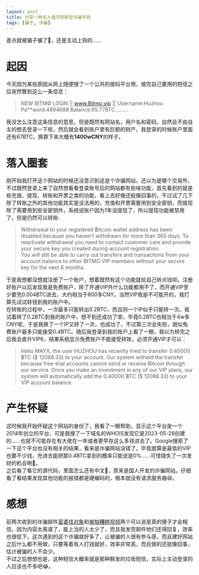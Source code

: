 ```yaml
---
layout: post
title: 分享一种无人值守的新型诈骗手段
tags: [骗子, 诈骗]
---
```


  差点就被骗子骗了🤣，还是主动上钩的……<!--more-->    

# 起因
  今天因为某些原因从网上随便搜了一个公共的接码平台用，接完自己要用的短信之后突然瞥到这么一条信息：   

> NEW BlTMØ L0GlN \|\| www.Bitmo.vip \|\| Username:Huzhou Pa**word:4894688 BaIance:65.77BTC.........

  我没怎么注意这条信息的意思，但是既然有网站名，用户名和密码，自然会不由自主的想去登录一下啦，然后就会看到账户里有巨额的财产。我登录的时候账户里面还有67BTC，换算下来大概有**1400wCNY**的样子。   

# 落入圈套
  刚开始我打开这个网站的时候还没意识到这是个诈骗网站，还以为是哪个交易所，不过既然登录上来了自然想看看登录账号后的网站都有些啥功能，首先看到的就是些充值、提现、转账和开票之类的功能，看上去好像还挺像回事的，不过试了几下除了转账之外的其他功能其实是没法用的，充值和开票需要用到安全密钥，而提现除了需要用到安全密钥外，系统说账户因为1年没提现了，所以提现功能被禁用了，但是仍然可以转账:   

> Withdrawal to your registered ฿itcoin wallet address has been disabled because you haven't withdrawn for more than 365 days. To reactivate withdrawal you need to contact customer care and provide your secure key you created during account registration.   
> You will still be able to carry out transfers and transactions from your account balance to other BITMO VIP members without your secure key for the next 6 months.

  于是我想都没想就注册了一个账户，想着既然有这个功能就给自己转点钱呗。注册好账户以后发现我是免费账户，除了开通VIP外什么功能都用不了，而开通VIP至少要充0.004BTC进去，大约相当于800多CNY。当然VIP我是不可能开的，我打算先试试转钱到我的账户中。   
  在转账的过程中，一次最多只能转出0.2BTC，而且同一个IP似乎只能转一次。我试着转了0.2BTC到我的账户中，想不到还成功了😨，毕竟0.2BTC也相当于4w多CNY呢，于是我换了一个IP又转了一次，也成功了，不过第三次会失败，貌似免费账户最多只能接受0.4BTC。随后我登录到我的账户上看了一眼，我以为转完之后我会直升VIP6，结果系统显示免费账户不能接受转账，必须开通VIP才可以：   

> Hello MAYX, the user HUZHOU has recently tried to transfer 0.40000 ฿TC ($ 12088.33) to your account. Our system witheld the transfer because free-trial accounts cannot send or receive Bitcoin through our service. Once you make an investment in any of our VIP plans, our system will automatically add the 0.40000 ฿TC ($ 12088.33) to your VIP account balance.

# 产生怀疑
  这时候我开始怀疑这个网站的身份了，我看了一眼帮助，显示这个平台是一个2014年创立的平台，可是我搜了一下域名的WHOIS发现它是2023-05-28创建的……也就不可能存在有大佬在一年或者更早存这么多钱进去了。Google搜索了一下这个平台也没有相关的结果，看来是诈骗网站没错了。毕竟就算是最低的VIP也要不少钱，充进去能把那0.4BTC拿到的概率只能说是0%……可惜错失了一次发财的机会啊🤣。   
  之后看了看它的源代码，里面怎么还有中文🤣，原来是国人开发的诈骗网站。仔细看了看结果发现其他功能的报错都是硬编码的，根本就没有请求服务器😅。

# 感想
  前两次收到的诈骗邮件[富婆找对象](/2019/06/10/cheat.html)和[被拍糟糕视频](/2021/11/28/spam.html)两个可以说是真的傻子才会相信，因为内容太离谱了，能上当的人太少了，而且我发完邮件他们还得回复，效率也很低下。这次遇到的这个诈骗就好多了，让被骗的人很有参与感，而且建好网站之后什么都不用做，只要等着有人打钱就好，效率非常高，而且做的还挺像回事，估计被骗的人不会少。   
  不过之后想想也是，这种短信大概率就是那种群发的垃圾短信，实际上主动登录的人应该也不多吧😂。